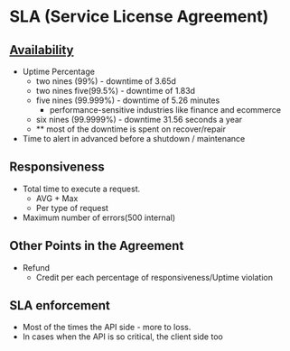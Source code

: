 # SLA (Service License Agreement)

## [Availability](https://en.wikipedia.org/wiki/High_availability)

- Uptime Percentage
  - two nines (99%) - downtime of 3.65d
  - two nines five(99.5%) - downtime of 1.83d
  - five nines (99.999%) - downtime of 5.26 minutes
    - performance-sensitive industries like finance and ecommerce
  - six nines (99.9999%) - downtime 31.56 seconds a year
  - \*\* most of the downtime is spent on recover/repair
- Time to alert in advanced before a shutdown / maintenance

## Responsiveness

- Total time to execute a request.
  - AVG + Max
  - Per type of request
- Maximum number of errors(500 internal)

## Other Points in the Agreement

- Refund
  - Credit per each percentage of responsiveness/Uptime violation

## SLA enforcement

- Most of the times the API side - more to loss.
- In cases when the API is so critical, the client side too
